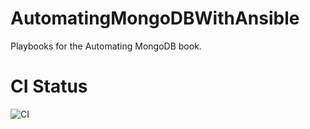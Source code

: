 # AutomatingMongoDBWithAnsible
Playbooks for the Automating MongoDB book.

# CI Status
![CI](https://github.com/rhysmeister/AutomatingMongoDBWithAnsible/workflows/CI/badge.svg)

